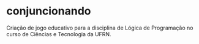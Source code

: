 # conjuncionando
Criação de jogo educativo para a disciplina de Lógica de Programação no curso de Ciências e Tecnologia da UFRN.
